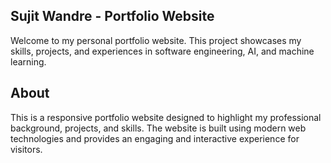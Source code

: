 ## Sujit Wandre - Portfolio Website
Welcome to my personal portfolio website. This project showcases my skills, projects, and experiences in software engineering, AI, and machine learning.

## About
This is a responsive portfolio website designed to highlight my professional background, projects, and skills. The website is built using modern web technologies and provides an engaging and interactive experience for visitors.
